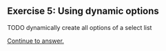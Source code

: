 ## Exercise 5: Using dynamic options

TODO dynamically create all options of a select list

[Continue to answer.](answer-05-using-dynamic-options.md)
